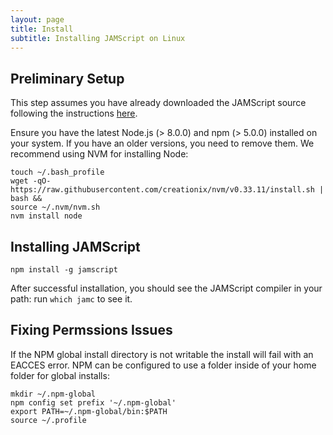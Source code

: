 ```yaml
---
layout: page
title: Install
subtitle: Installing JAMScript on Linux
---
```


## Preliminary Setup

This step assumes you have already downloaded the JAMScript source following the instructions [here](../get-src).

Ensure you have the latest Node.js (> 8.0.0) and npm (> 5.0.0) installed on your system.
If you have an older versions, you need to remove them.
We recommend using NVM for installing Node:

```shell
touch ~/.bash_profile
wget -qO- https://raw.githubusercontent.com/creationix/nvm/v0.33.11/install.sh | bash && 
source ~/.nvm/nvm.sh
nvm install node
```


## Installing JAMScript

```shell
npm install -g jamscript
```

After successful installation, you should see the JAMScript compiler in your path: run `which jamc` to see it.

## Fixing Permssions Issues
If the NPM global install directory is not writable the install will fail with an EACCES error.
NPM can be configured to use a folder inside of your home folder for global installs:

```shell
mkdir ~/.npm-global
npm config set prefix '~/.npm-global'
export PATH=~/.npm-global/bin:$PATH
source ~/.profile
```
